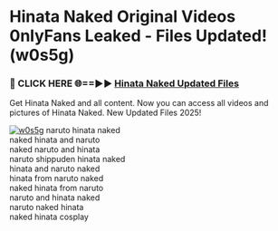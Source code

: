 # Hinata Naked Original Videos 0nlyFans Leaked - Files Updated! (w0s5g)

<h3>🔴 CLICK HERE 🌐==►► <a href="https://tinyurl.com/up5wt9bj" rel="nofollow">Hinata Naked Updated Files</a></h3>

Get Hinata Naked and all content. Now you can access all videos and pictures of Hinata Naked. New Updated Files 2025!

[![w0s5g](https://i.imgur.com/ABiUzMV.gif)](https://tinyurl.com/up5wt9bj)
naruto hinata naked<br>
naked hinata and naruto<br>
naked naruto and hinata<br>
naruto shippuden hinata naked<br>
hinata and naruto naked<br>
hinata from naruto naked<br>
naked hinata from naruto<br>
naruto and hinata naked<br>
naruto naked hinata<br>
naked hinata cosplay
